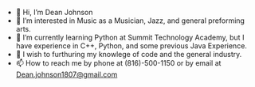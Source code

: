 - 👋 Hi, I’m Dean Johnson
- 👀 I’m interested in Music as a Musician, Jazz, and general preforming arts.
- 🌱 I’m currently learning Python at Summit Technology Academy, but I have experience in C++, Python, and some previous Java Experience.
- 💞️ I wish to furthuring my knowlege of code and the general industry.
- 📫 How to reach me by phone at (816)-500-1150 or by email at Dean.johnson1807@gmail.com

<!---
Dean Johnson/Deanj876 is a ✨ special ✨ repository because its `README.md` (this file) appears on your GitHub profile.
You can click the Preview link to take a look at your changes.
--->
